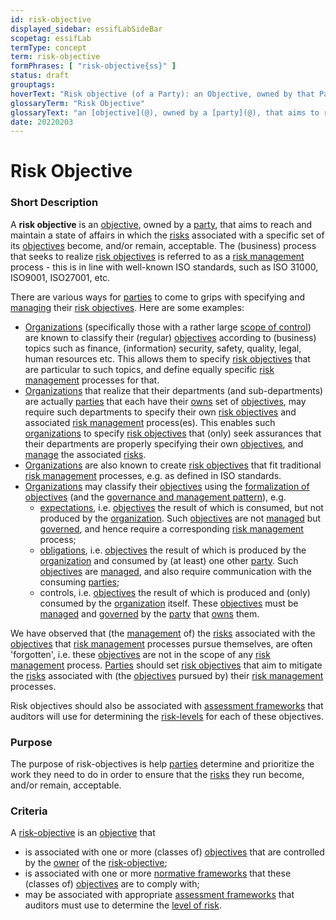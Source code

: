 ```yaml
---
id: risk-objective
displayed_sidebar: essifLabSideBar
scopetag: essifLab
termType: concept
term: risk-objective
formPhrases: [ "risk-objective{ss}" ]
status: draft
grouptags:
hoverText: "Risk objective (of a Party): an Objective, owned by that Party, that aims to reach and maintain a state of affairs in which the Risks associated with a specific set of its Objectives become, and/or remain, acceptable."
glossaryTerm: "Risk Objective"
glossaryText: "an [objective](@), owned by a [party](@), that aims to reach and maintain a state of affairs in which the [risk](@) associated with a specific set of its [objective](@) become, and/or remain, acceptable."
date: 20220203
---
```


# Risk Objective

### Short Description

A **risk objective** is an [objective](@), owned by a [party](@), that aims to reach and maintain a state of affairs in which the [risks](@) associated with a specific set of its [objectives](@) become, and/or remain, acceptable. The (business) process that seeks to realize [risk objectives](risk-objective@) is referred to as a [risk management](@) process - this is in line with well-known ISO standards, such as ISO 31000, ISO9001, ISO27001, etc.

There are various ways for [parties](@) to come to grips with specifying and [managing](management@) their [risk objectives](risk-objective@). Here are some examples:

- [Organizations](@) (specifically those with a rather large [scope of control](@)) are known to classify their (regular) [objectives](@) according to (business) topics such as finance, (information) security, safety, quality, legal, human resources etc. This allows them to specify [risk objectives](risk-objective@) that are particular to such topics, and define equally specific [risk management](@) processes for that.
- [Organizations](@) that realize that their departments (and sub-departments) are actually [parties](@) that each have their [owns](@) set of [objectives](@), may require such departments to specify their own [risk objectives](risk-objective@) and associated [risk management](@) process(es). This enables such [organizations](@) to specify [risk objectives](risk-objective@) that (only) seek assurances that their departments are properly specifying their own [objectives](@), and [manage](management@) the associated [risks](@).
- [Organizations](@) are also known to create [risk objectives](risk-objective@) that fit traditional [risk management](@) processes, e.g. as defined in ISO standards.
- [Organizations](@) may classify their [objectives](@) using the [formalization of objectives](./objective#formalization) (and the [governance and management pattern](pattern-governance-and-management@)), e.g.
  - [expectations](@), i.e. [objectives](@) the result of which is consumed, but not produced by the [organization](@). Such [objectives](@) are not [managed](management@) but [governed](governance@), and hence require a corresponding [risk management](@) process;
  - [obligations](@), i.e. [objectives](@) the result of which is produced by the [organization](@) and consumed by (at least) one other [party](@). Such [objectives](@) are [managed](management@), and also require communication with the consuming [parties](@);
  - controls, i.e. [objectives](@) the result of which is produced and (only) consumed by the [organization](@) itself. These [objectives](@) must be [managed](management@) and [governed](governance@) by the [party](@) that [owns](@) them.

We have observed that (the [management](@) of) the [risks](@) associated with the [objectives](@) that [risk management](@) processes pursue themselves, are often 'forgotten', i.e. these [objectives](@) are not in the scope of any [risk management](@) process. [Parties](@) should set [risk objectives](risk-objective@) that aim to mitigate the [risks](@) associated with (the [objectives](@) pursued by) their [risk management](@) processes.

Risk objectives should also be associated with [assessment frameworks](assessment-framework@) that auditors will use for determining the [risk-levels](@) for each of these objectives.

### Purpose

The purpose of risk-objectives is help [parties](@) determine and prioritize the work they need to do in order to ensure that the [risks](@) they run become, and/or remain, acceptable.

### Criteria

A [risk-objective](@) is an [objective](@) that
- is associated with one or more (classes of) [objectives](@) that are controlled by the [owner](@) of the [risk-objective](@);
- is associated with one or more [normative frameworks](normative-framework@) that these (classes of) [objectives](@) are to comply with;
- may be associated with appropriate [assessment frameworks](assessment-framework@) that auditors must use to determine the [level of risk](risk-level@).
